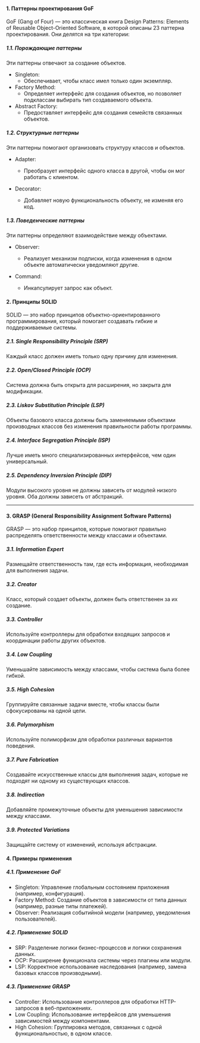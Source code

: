#### 1. Паттерны проектирования GoF
  GoF (Gang of Four) — это классическая книга Design Patterns: Elements of Reusable Object-Oriented Software, в которой описаны 23 паттерна проектирования. Они делятся на три категории:

##### 1.1. Порождающие паттерны
Эти паттерны отвечают за создание объектов.

- Singleton:
  - Обеспечивает, чтобы класс имел только один экземпляр.
- Factory Method:
  - Определяет интерфейс для создания объектов, но позволяет подклассам выбирать тип создаваемого объекта.
- Abstract Factory:
  - Предоставляет интерфейс для создания семейств связанных объектов.
##### 1.2. Структурные паттерны
Эти паттерны помогают организовать структуру классов и объектов.

- Adapter:
  - Преобразует интерфейс одного класса в другой, чтобы он мог работать с клиентом.

- Decorator:
  - Добавляет новую функциональность объекту, не изменяя его код.
  
##### 1.3. Поведенческие паттерны
Эти паттерны определяют взаимодействие между объектами.

- Observer:
  - Реализует механизм подписки, когда изменения в одном объекте автоматически уведомляют другие.

- Command:
  - Инкапсулирует запрос как объект.

#### 2. Принципы SOLID

SOLID — это набор принципов объектно-ориентированного программирования, который помогает создавать гибкие и поддерживаемые системы.

##### 2.1. Single Responsibility Principle (SRP)
Каждый класс должен иметь только одну причину для изменения.

##### 2.2. Open/Closed Principle (OCP)
Система должна быть открыта для расширения, но закрыта для модификации.

##### 2.3. Liskov Substitution Principle (LSP)
Объекты базового класса должны быть заменяемыми объектами производных классов без изменения правильности работы программы.

##### 2.4. Interface Segregation Principle (ISP)
Лучше иметь много специализированных интерфейсов, чем один универсальный.

##### 2.5. Dependency Inversion Principle (DIP)
Модули высокого уровня не должны зависеть от модулей низкого уровня. Оба должны зависеть от абстракций.

---

#### 3. GRASP (General Responsibility Assignment Software Patterns)

GRASP — это набор принципов, которые помогают правильно распределять ответственности между классами и объектами.

##### 3.1. Information Expert
Размещайте ответственность там, где есть информация, необходимая для выполнения задачи.

##### 3.2. Creator
Класс, который создает объекты, должен быть ответственен за их создание.

##### 3.3. Controller
Используйте контроллеры для обработки входящих запросов и координации работы других объектов.

##### 3.4. Low Coupling
Уменьшайте зависимость между классами, чтобы система была более гибкой.

##### 3.5. High Cohesion
Группируйте связанные задачи вместе, чтобы классы были сфокусированы на одной цели.

##### 3.6. Polymorphism
Используйте полиморфизм для обработки различных вариантов поведения.

##### 3.7. Pure Fabrication
Создавайте искусственные классы для выполнения задач, которые не подходят ни одному из существующих классов.

##### 3.8. Indirection
Добавляйте промежуточные объекты для уменьшения зависимости между классами.

##### 3.9. Protected Variations
Защищайте систему от изменений, используя абстракции.


#### 4. Примеры применения

##### 4.1. Применение GoF
- Singleton: Управление глобальным состоянием приложения (например, конфигурация).
- Factory Method: Создание объектов в зависимости от типа данных (например, разные типы платежей).
- Observer: Реализация событийной модели (например, уведомления пользователей).

##### 4.2. Применение SOLID
- SRP: Разделение логики бизнес-процессов и логики сохранения данных.
- OCP: Расширение функционала системы через плагины или модули.
- LSP: Корректное использование наследования (например, замена базовых классов производными).

##### 4.3. Применение GRASP
- Controller: Использование контроллеров для обработки HTTP-запросов в веб-приложениях.
- Low Coupling: Использование интерфейсов для уменьшения зависимостей между компонентами.
- High Cohesion: Группировка методов, связанных с одной функциональностью, в одном классе.
